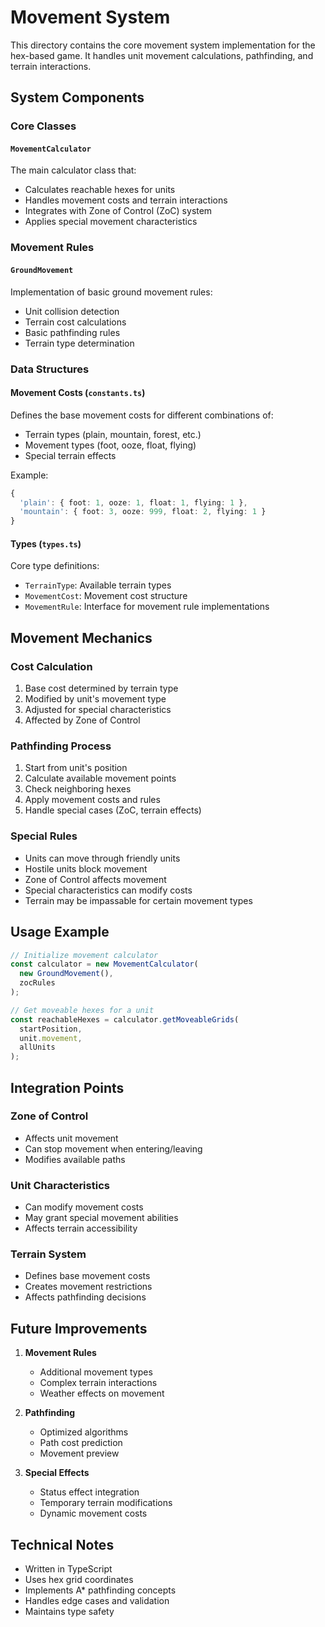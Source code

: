 # Movement System

This directory contains the core movement system implementation for the hex-based game. It handles unit movement calculations, pathfinding, and terrain interactions.

## System Components

### Core Classes

#### `MovementCalculator`
The main calculator class that:
- Calculates reachable hexes for units
- Handles movement costs and terrain interactions
- Integrates with Zone of Control (ZoC) system
- Applies special movement characteristics

### Movement Rules

#### `GroundMovement`
Implementation of basic ground movement rules:
- Unit collision detection
- Terrain cost calculations
- Basic pathfinding rules
- Terrain type determination

### Data Structures

#### Movement Costs (`constants.ts`)
Defines the base movement costs for different combinations of:
- Terrain types (plain, mountain, forest, etc.)
- Movement types (foot, ooze, float, flying)
- Special terrain effects

Example:
```typescript
{
  'plain': { foot: 1, ooze: 1, float: 1, flying: 1 },
  'mountain': { foot: 3, ooze: 999, float: 2, flying: 1 }
}
```

#### Types (`types.ts`)
Core type definitions:
- `TerrainType`: Available terrain types
- `MovementCost`: Movement cost structure
- `MovementRule`: Interface for movement rule implementations

## Movement Mechanics

### Cost Calculation
1. Base cost determined by terrain type
2. Modified by unit's movement type
3. Adjusted for special characteristics
4. Affected by Zone of Control

### Pathfinding Process
1. Start from unit's position
2. Calculate available movement points
3. Check neighboring hexes
4. Apply movement costs and rules
5. Handle special cases (ZoC, terrain effects)

### Special Rules
- Units can move through friendly units
- Hostile units block movement
- Zone of Control affects movement
- Special characteristics can modify costs
- Terrain may be impassable for certain movement types

## Usage Example

```typescript
// Initialize movement calculator
const calculator = new MovementCalculator(
  new GroundMovement(),
  zocRules
);

// Get moveable hexes for a unit
const reachableHexes = calculator.getMoveableGrids(
  startPosition,
  unit.movement,
  allUnits
);
```

## Integration Points

### Zone of Control
- Affects unit movement
- Can stop movement when entering/leaving
- Modifies available paths

### Unit Characteristics
- Can modify movement costs
- May grant special movement abilities
- Affects terrain accessibility

### Terrain System
- Defines base movement costs
- Creates movement restrictions
- Affects pathfinding decisions

## Future Improvements

1. **Movement Rules**
   - Additional movement types
   - Complex terrain interactions
   - Weather effects on movement

2. **Pathfinding**
   - Optimized algorithms
   - Path cost prediction
   - Movement preview

3. **Special Effects**
   - Status effect integration
   - Temporary terrain modifications
   - Dynamic movement costs

## Technical Notes

- Written in TypeScript
- Uses hex grid coordinates
- Implements A* pathfinding concepts
- Handles edge cases and validation
- Maintains type safety 